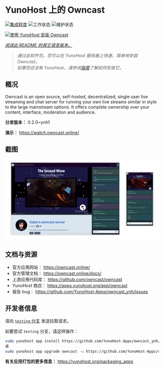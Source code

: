<!--
注意：此 README 由 <https://github.com/YunoHost/apps/tree/master/tools/readme_generator> 自动生成
请勿手动编辑。
-->

# YunoHost 上的 Owncast

[![集成程度](https://apps.yunohost.org/badge/integration/owncast)](https://ci-apps.yunohost.org/ci/apps/owncast/)
![工作状态](https://apps.yunohost.org/badge/state/owncast)
![维护状态](https://apps.yunohost.org/badge/maintained/owncast)

[![使用 YunoHost 安装 Owncast](https://install-app.yunohost.org/install-with-yunohost.svg)](https://install-app.yunohost.org/?app=owncast)

*[阅读此 README 的其它语言版本。](./ALL_README.md)*

> *通过此软件包，您可以在 YunoHost 服务器上快速、简单地安装 Owncast。*  
> *如果您还没有 YunoHost，请参阅[指南](https://yunohost.org/install)了解如何安装它。*

## 概况

Owncast is an open source, self-hosted, decentralized, single user live streaming and chat server for running your own live streams similar in style to the large mainstream options. It offers complete ownership over your content, interface, moderation and audience.

**分发版本：** 0.2.0~ynh1

**演示：** <https://watch.owncast.online/>

## 截图

![Owncast 的截图](./doc/screenshots/owncast-screenshot.png)

## 文档与资源

- 官方应用网站： <https://owncast.online/>
- 官方管理文档： <https://owncast.online/docs/>
- 上游应用代码库： <https://github.com/owncast/owncast>
- YunoHost 商店： <https://apps.yunohost.org/app/owncast>
- 报告 bug： <https://github.com/YunoHost-Apps/owncast_ynh/issues>

## 开发者信息

请向 [`testing` 分支](https://github.com/YunoHost-Apps/owncast_ynh/tree/testing) 发送拉取请求。

如要尝试 `testing` 分支，请这样操作：

```bash
sudo yunohost app install https://github.com/YunoHost-Apps/owncast_ynh/tree/testing --debug
或
sudo yunohost app upgrade owncast -u https://github.com/YunoHost-Apps/owncast_ynh/tree/testing --debug
```

**有关应用打包的更多信息：** <https://yunohost.org/packaging_apps>
